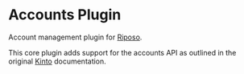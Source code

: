 # Accounts Plugin

Account management plugin for [Riposo](https://github.com/riposo/riposo).

This core plugin adds support for the accounts API as outlined in the
original [Kinto](https://docs.kinto-storage.org/en/stable/api/1.x/accounts.html)
documentation.
